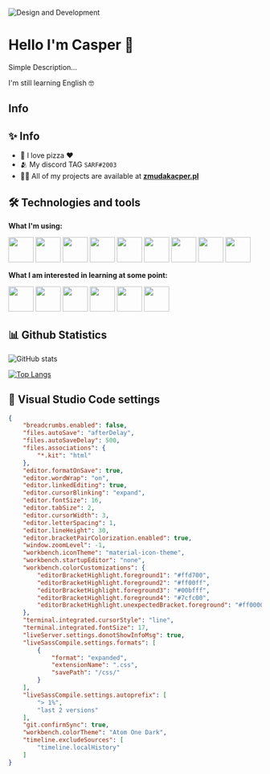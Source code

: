 ![Design and Development](http://zmudakacper.pl/image/github/baner.png)

# Hello I'm Casper 🌊

Simple Description...

I'm still learning English 🤓

## Info

## ✨ Info

- 🍕 I love pizza ❤️
- 🫂 My discord TAG `SARF#2003`
- 👨‍💻 All of my projects are available at <a href="http://zmudakacper.pl">**zmudakacper.pl**</a>

## 🛠 Technologies and tools

**What I'm using:**

<p>
    <img style="height: 50px;" src="http://www.zmudakacper.pl/image/github/html.png"></img>
    <img style="height: 50px;" src="http://www.zmudakacper.pl/image/github/css.png"></img>
    <img style="height: 50px;" src="http://www.zmudakacper.pl/image/github/sass.png"></img>
    <img style="height: 50px;" src="http://www.zmudakacper.pl/image/github/js.png"></img>
    <img style="height: 50px;" src="http://www.zmudakacper.pl/image/github/git.png"></img>
    <img style="height: 50px;" src="http://www.zmudakacper.pl/image/github/github.png"></img>
    <img style="height: 50px;" src="http://www.zmudakacper.pl/image/github/gulp.png"></img>
    <img style="height: 50px;" src="http://www.zmudakacper.pl/image/github/npm.png"></img>
    <img style="height: 50px;" src="http://www.zmudakacper.pl/image/github/vsc.png"></img>
</p>

**What I am interested in learning at some point:**

<p>
    <img style="height: 50px;" src="http://www.zmudakacper.pl/image/github/gsap.png"></img>
    <img style="height: 50px;" src="http://www.zmudakacper.pl/image/github/ts.png"></img>
    <img style="height: 50px;" src="http://www.zmudakacper.pl/image/github/react.png"></img>
    <img style="height: 50px;" src="http://www.zmudakacper.pl/image/github/firebase.png"></img>
    <img style="height: 50px;" src="http://www.zmudakacper.pl/image/github/node.png"></img>
    <img style="height: 50px;" src="http://www.zmudakacper.pl/image/github/styled.png"></img>
</p>

## 📊 Github Statistics

![GitHub stats](https://github-readme-stats.vercel.app/api?username=CasperZmuda&show_icons=true)

[![Top Langs](https://github-readme-stats.vercel.app/api/top-langs/?username=CasperZmuda)](https://github.com/anuraghazra/github-readme-stats)

## 🔮 Visual Studio Code settings

```json
{
    "breadcrumbs.enabled": false,
    "files.autoSave": "afterDelay",
    "files.autoSaveDelay": 500,
    "files.associations": {
        "*.kit": "html"
    },
    "editor.formatOnSave": true,
    "editor.wordWrap": "on",
    "editor.linkedEditing": true,
    "editor.cursorBlinking": "expand",
    "editor.fontSize": 16,
    "editor.tabSize": 2,
    "editor.cursorWidth": 3,
    "editor.letterSpacing": 1,
    "editor.lineHeight": 30,
    "editor.bracketPairColorization.enabled": true,
    "window.zoomLevel": -1,
    "workbench.iconTheme": "material-icon-theme",
    "workbench.startupEditor": "none",
    "workbench.colorCustomizations": {
        "editorBracketHighlight.foreground1": "#ffd700",
        "editorBracketHighlight.foreground2": "#ff00ff",
        "editorBracketHighlight.foreground3": "#00bfff",
        "editorBracketHighlight.foreground4": "#7cfc00",
        "editorBracketHighlight.unexpectedBracket.foreground": "#ff0000"
    },
    "terminal.integrated.cursorStyle": "line",
    "terminal.integrated.fontSize": 17,
    "liveServer.settings.donotShowInfoMsg": true,
    "liveSassCompile.settings.formats": [
        {
            "format": "expanded",
            "extensionName": ".css",
            "savePath": "/css/"
        }
    ],
    "liveSassCompile.settings.autoprefix": [
        "> 1%",
        "last 2 versions"
    ],
    "git.confirmSync": true,
    "workbench.colorTheme": "Atom One Dark",
    "timeline.excludeSources": [
        "timeline.localHistory"
    ]
}
```
